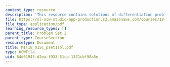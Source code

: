 ```yaml
---
content_type: resource
description: 'This resource contains solutions of differentiation problems. '
file: https://ol-ocw-studio-app-production.s3.amazonaws.com/courses/18-01sc-single-variable-calculus-fall-2010/84d01945d2eaf93351ca1371cbf98a5e_MIT18_01SC_pset1sol.pdf
file_type: application/pdf
learning_resource_types: []
parent_title: Problem Set 2
parent_type: CourseSection
resourcetype: Document
title: MIT18_01SC_pset1sol.pdf
type: OCWFile
uid: 84d01945-d2ea-f933-51ca-1371cbf98a5e
---
```

